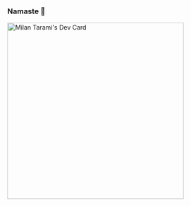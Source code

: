 ### Namaste 🙏



<a href="https://app.daily.dev/milantarami"><img src="https://api.daily.dev/devcards/209c0b714a9b4658a9b80f12f4cc061f.png?r=60j" width="400" alt="Milan Tarami's Dev Card"/></a>
